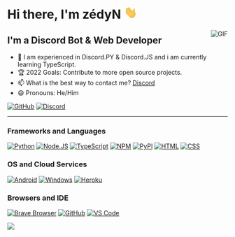 # Hi there, I'm zédyN <img width="30px" src="https://github.com/SatYu26/SatYu26/raw/master/Assets/Hi.gif" />

<img align="right" alt="GIF" height="160px" src="https://octodex.github.com/images/daftpunktocat-guy.gif" />

## I'm a Discord Bot & Web Developer 

- 🌱 I am experienced in Discord.PY & Discord.JS and i am currently learning TypeScript.
- 🏆 2022 Goals: Contribute to more open source projects.
- 📫 What is the best way to contact me? [Discord](https://discord.com/users/559116776257093653)
- 😄 Pronouns: He/Him

[![GitHub](https://img.shields.io/badge/Github-100000?style=for-the-badge&logo=github&logoColor=white)](https://github.com/zedyn)
[![Discord](https://img.shields.io/badge/Discord-7289DA?style=for-the-badge&logo=discord&logoColor=white)](https://discord.com/users/559116776257093653)

---

### Frameworks and Languages
[![Python](https://img.shields.io/badge/Python-0000FF?&style=for-the-badge&logo=Python&logoColor=white)](https://python.org)
[![Node.JS](https://img.shields.io/badge/Node.js-339933?style=for-the-badge&logo=nodedotjs&logoColor=white)](https://nodejs.org)
[![TypeScript](https://img.shields.io/badge/TypeScript-blue?style=for-the-badge&logo=typescript&logoColor=white)](https://www.typescriptlang.org/)
[![NPM](https://img.shields.io/badge/npm-CB3837?style=for-the-badge&logo=npm&logoColor=white)](https://npmjs.org)
[![PyPI](https://img.shields.io/badge/PyPI-blue?style=for-the-badge&logo=pypi&logoColor=white)](https://pypi.org/)
[![HTML](https://img.shields.io/badge/HTML-E34F26?style=for-the-badge&logo=html5&logoColor=white)](https://html.spec.whatwg.org/multipage/)
[![CSS](https://img.shields.io/badge/CSS-1572B6?style=for-the-badge&logo=css3&logoColor=white)](https://w3.org/Style/CSS)


### OS and Cloud Services
[![Android](https://img.shields.io/badge/Android-3DDC84?style=for-the-badge&logo=android&logoColor=white)](https://android.com)
[![Windows](https://img.shields.io/badge/Windows-0078D6?style=for-the-badge&logo=windows&logoColor=white)](https://microsoft.com/windows)
[![Heroku](https://img.shields.io/badge/Heroku-430098?style=for-the-badge&logo=heroku&logoColor=white)](https://heroku.com)

### Browsers and IDE
[![Brave Browser](https://img.shields.io/badge/Brave_Browser-orange?style=for-the-badge&logo=brave&logoColor=white)](https://brave.com/)
[![GitHub](https://img.shields.io/badge/Github-100000?style=for-the-badge&logo=github&logoColor=white)](https://github.com)
[![VS Code](https://img.shields.io/badge/Visual_Studio_Code-0078D4?style=for-the-badge&logo=visual%20studio%20code&logoColor=white)](https://code.visualstudio.com)


<img src="https://imgur.com/rilHVxA.png"/> 
